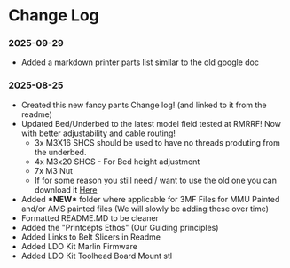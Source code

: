 # Change Log

### 2025-09-29  
- Added a markdown printer parts list similar to the old google doc

### 2025-08-25  

- Created this new fancy pants Change log! (and linked to it from the readme)
- Updated Bed/Underbed to the latest model field tested at RMRRF! Now with better adjustability and cable routing!  
    - 3x M3X16 SHCS should be used to have no threads produting from the underbed.
    - 4x M3x20 SHCS - For Bed height adjustment
    - 7x M3 Nut
    - If for some reason you still need / want to use the old one you can download it [Here](https://github.com/RobMink/BabyBeltPro/blob/938c1f90842c4cdaf9e164276722ffa35ede7eaa/STLs/ZBeltDrive/%5BHT%5D_BBProV25fl_UnderbedOrBed.stl)
- Added **\*NEW\*** folder where applicable for 3MF Files for MMU Painted and/or AMS painted files (We will slowly be adding these over time)
- Formatted README.MD to be cleaner
- Added the "Printcepts Ethos" (Our Guiding principles)
- Added Links to Belt Slicers in Readme
- Added LDO Kit Marlin Firmware
- Added LDO Kit Toolhead Board Mount stl
